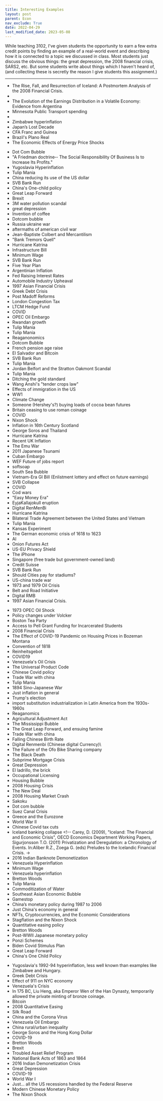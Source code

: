 ```yaml
---
title: Interesting Examples
layout: post
parent: Econ
nav_exclude: True
date: 2022-04-29
last_modified_date: 2023-05-08
---
```


While teaching 3102, 
I've given students the opportunity to earn a few extra credit points
by finding an example of a real-world event
and describing how it is connected to a topic we discussed in class.
Most students just discuss the obvious things: 
the great depression, the 2008 financial crisis, SARS2, etc.
But some students write about things which I haven't heard of,
(and collecting these is secretly the reason I give students this assignment.)

------------------------------------


- The Rise, Fall, and Resurrection of Iceland: A Postmortem Analysis of the 2008 Financial Crisis.
- 
- The Evolution of the Earnings Distribution in a Volatile Economy: Evidence from Argentina
- Minnesota Public Transport spending
- 
- Zimbabwe hyperinflation
- Japan’s Lost Decade
- CFA Franc and Guinea
- Brazil's Plano Real
- The Economic Effects of Energy Price Shocks






<!---------Spring 2023:--------->

- Dot Com Bubble
- "A Friedman doctrine‐- The Social Responsibility Of Business Is to Increase Its Profits."
- Yugoslavia Hyperinflation
- Tulip Mania
- China reducing its use of the US dollar
- SVB Bank Run
- China's One-child policy
- Great Leap Forward
- Brexit
- 3M water pollution scandal <!--student cited court documents on this one. Nice work-->
- great depression
- Invention of coffee
- Dotcom bubble
- Russia ukraine war
- aftermaths of american civil war
- Jean-Baptiste Colbert and Mercantilism
- "Bank Tremors Quell"
- Hurricane Katrina
- Infrastructure Bill
- Minimum Wage
- SVB Bank Run
- Five Year Plan
- Argentinian Inflation
- Fed Raising Interest Rates
- Automobile Industry Upheaval
- 1997 Asian Financial Crisis
- Greek Debt Crisis
- Post Madoff Reforms
- London Congestion Tax
- LTCM Hedge Fund
- COVID
- OPEC Oil Embargo
- Rwandan growth
- Tulip Mania
- Tulip Mania <!--different sources for each submission-->
- Reaganonomics
- Dotcom Bubble
- French pension age raise
- El Salvador and Bitcoin
- SVB Bank Run
- Tulip Mania
- Jordan Belfort and the Stratton Oakmont Scandal
- Tulip Mania <!--Yet more unique sources-->
- Ditching the gold standard
- Wang Anshi's "tender crops law"
- Effects of immigration in the US
- WW1
- Climate Change
- Someone (Hershey's?) buying loads of cocoa bean futures
- Britain ceasing to use roman coinage
- COVID
- Nixon Shock
- Inflation in 16th Century Scotland
- George Soros and Thailand
- Hurricane Katrina
- Recent UK Inflation
- The Emu War
- 2011 Japanese Tsunami
- Cuban Embargo
- WEF Future of jobs report
- softsoap <!--same submission as above-->
- South Sea Bubble
- Vietnam-Era GI Bill (Enlistment lottery and effect on future earnings)
- SVB Collapse
- COVID
- Cod wars
- "Easy Money Era"
- EyjaKallajokull eruption
- Digital RenMenBi
- Hurricane Katrina
- Bilateral Trade Agreement between the United States and Vietnam
- Tulip Mania
- Kansas Experiment
- The German economic crisis of 1618 to 1623
- AI
- Onion Futures Act
- US-EU Privacy Shield 
- The iPhone
- Singapore (free trade but government-owned land)
- Credit Suisse
- SVB Bank Run
- Should Cities pay for stadiums?
- US-china trade war
- 1973 and 1979 Oil Crisis
- Belt and Road Initiative
- Digital RMB
- 1997 Asian Financial Crisis. 







<!---------Fall 2022:--------->
<!---------Summer 2022:--------->
<!---------Spring 2022:--------->
<!---------Fall 2021:--------->
















<!---------Spring 2021:--------->

- 1973 OPEC Oil Shock <!--  https://www.eia.gov/dnav/pet/hist/LeafHandler.ashx?n=pet&s=mcrfpus2&f=a   www.federalreservehistory.org/essays/oil-shock-of-1973-74  -->
- Policy changes under Volcker
- Boston Tea Party
- Access to Pell Grant Funding for Incarcerated Students
- 2008 Financial Crisis
- The Effect of COVID-19 Pandemic on Housing Prices in Bozeman Montana <!-- Californians moving to Montana for remote work. House prices 75% above national median. Income below national median. Preference for selling homes only to montanans. Cites Bridge, B., PhD. (2020, December). Brandon Bridge, P.h.D. [PDF]. Bureau of Business and Economic Research – University of Montana., but I can't track down the citation.-->
- Convention of 1818
- Reinheitsgebot <!-- https://www.npr.org/sections/thesalt/2016/04/29/475138367/germanys-beer-purity-law-is-500-years-old-is-it-past-its-sell-by-date -->
- COVID19
- Venezuela's Oil Crisis
- The Universal Product Code <!--Basker, Emek, and Timothy Simcoe. “Upstream, Downstream: Diffusion and Impacts of the Universal Product Code.” 2017-->
- Chinese Covid policy
- Trade War with china
- Tulip Mania
- 1894 Sino-Japanese War
- Just inflation in general
- Trump's election
- import substitution industrialization in Latin America from the 1930s-1960s
- Reaganomics
- Agricultural Adjustment Act <!-- agredo Santos, Antonia. “‘Nine Old Men’ Invalidate New Deal Legislation: The U.S. Supreme Court and the Agricultural Adjustment Act.” -->
- The Mississippi Bubble
- The Great Leap Forward, and ensuing famine
- Trade War with china
- Falling Chinese Birth Rate
- Digital Renmenbi (Chinese digital Currency)\
- The Failure of the Ofo Bike Sharing company <!--Jiajun Ma, Analysis of the Failure of Ofo Sharing Bicycle Company and Possible Solutions, November 30th in 2020,-->
- The Black Death
- Subprime Mortgage Crisis
- Great Depression
- El ladrillo, the brick <!-- Davies, Richard. n.d. Why is inequality booming in Chile? Blame the Chicago Boys.      Opazo, Tania. n.d. The Boys Who Got to Remake an Economy. -->
- Occupational Licensing
- Housing Bubble
- 2008 Housing Crisis
- The New Deal
- 2008 Housing Market Crash
- Sakoku <!--Ohno, Kenichi. The History of Japanese Economic Development: Origins of Private Dynamism and Policy Competence. Routledge, 2018.-->
- Dot com bubble
- Suez Canal Crisis
- Greece and the Eurozone
- World War II
- Chinese Covid tax cuts <!-- http://english.www.gov.cn/statecouncil/ministries/202103/24/content_WS605a8fd4c6d0719374afb49b.html  -->
- Iceland banking collapse <!-- Carey, D. (2009), "Iceland: The Financial and Economic Crisis", OECD Economics Department Working Papers,      Sigurjonsson T.O. (2011) Privatization and Deregulation: a Chronology of Events. In:Aliber R.Z., Zoega G. (eds) Preludes to the Icelandic Financial Crisis.  ->
- 2016 Indian Banknote Demonetization <!-- Lahiri, A. (2020). The Great Indian Demonetization. -->
- Venezuela Hyperinflation
- Minimum Wage
- Venezuela hyperinflation
- Bretton Woods
- Tulip Mania
- Commoditization of Water
- Southeast Asian Economic Bubble <!-- Colombo, J. (2014, June 03). Why southeast asia's boom is A Bubble-Driven Illusion.  -->
- Gamestop 
- China’s monetary policy during 1987 to 2006 <!-- (Geiger & Pennings, 2021), -->
- Just China's economy in general
- NFTs, Cryptocurrencies, and the Economic Considerations <!-- Imad El Fay, “The Rise of NFTs and What It Could Mean for the Collaboration Economy,”       Crypto Climate Accord Will Shift Cryptocurrency Industry to 100% Renewable Energy by 2030.”      NFTs Are Part of a Larger Economic Development in Finance Capital.     Rauchs, Michel, Apolline Blandin, Anton Dek, and Yue Wu. “Comparisons.” -->
- Stagflation and the Nixon Shock
- Quantitative easing policy
- Bretton Woods
- Post-WWII Japanese monetary policy
- Ponzi Schemes
- Biden Covid Stimulus Plan
- Great Leap Forward
- China's One Child Policy




<!--

FRED is a good source for the Japanese monetary policy, but doesn't contain the rest of the events you talked about.


Great submission. Very interesting.

I know very little about about the technical details of cryptocurrency, but I personally suspect that for any such currency to become a major part of the economy, it will need to use an implementation with lower transaction costs. Maybe using some alternative to proof-of-work.

My rule of thumb for whether something counts as a medium of exchange is "Can I use it to buy a sandwich?", and given that each transaction costs... 14 dollars?!, Bitcoin doesn't currently cut it.

https://bitinfocharts.com/comparison/bitcoin-transactionfees.html




A further complication when talking about minimum wage in the US is that the federal minimum wage is a floor for state minimum wages, and many individual states have higher price floors on wages.

https://fred.stlouisfed.org/categories/33831
https://www.dol.gov/agencies/whd/state/minimum-wage/history

This is especially important if it's true that the optimal minimum wage varies from place to place. (eg maybe $15 per hour is too low for NYC, but too high for a rural town in West Virginia,)



That's quite a dramatic increase in size. Part of it is of course the small denominator (Iceland has less than half a million people.), but looking at the numbers, those are still some pretty substantial banks, operating out of what is essentially a population base the size of Wichita, KS.





I've heard of the problems caused by excessive occupational licensing, but I've never thought about the problems caused by the fact that they're state specific.

Doing a bit more reading about this, it seems like even medical licenses vary by state. But there were efforts in the 90s to make things more uniform and reduce the frictions this caused.



Friedman's views on Chile are interesting. His belief was that a decentralized economy is one of the things that allows a democracy to arise - that economic freedom *causes* political freedom. As such, he argued, working to improve the economy of a authoritarian regime is a fundamentally anti-authoritarian act. I'm not sure that the connection between economic and political freedom is as rock solid as he believed. But it's interesting to think about nonetheless.

https://www.pbs.org/wgbh/commandingheights/shared/minitext/int_miltonfriedman.html#10


Interesting. You can find some graphs of US military spending here: https://fred.stlouisfed.org/release/tables?rid=53&eid=16400

It's the section labelled "National Defense" and the sub-entries underneath it. Comparing the different components of military spending, they mostly follow the same pattern: a peak in 2009, falling until 2016, and then rising until 2020, where it was roughly equal to the 2009 levels.

There are two exceptions though:
1. Military spending on *software* has been continually rising over that entire period.
2. Military spending on *structures* (buildings etc.) spiked extremely high in 2009, and has bounce back, but not to nearly the same levels as in 2009.

I wonder why the military spent so much on buildings 12 years ago?

(Half point deducted because you didn't fully cite your source.)

It's an interesting topic. I read a paper recently trying to forecast future global population trends. Based on past data, it seems like women's education is indeed one of the most important factors associated with reduced fertility.

I discussed the paper with my wife, and she is very skeptical that China's population will fall as dramatically as the paper predicts. She thinks that Chinese policy will change to allow for more children per couple.

https://www.thelancet.com/article/S0140-6736(20)30677-2/fulltext


-->



<!---------Fall 2020:--------->

- Yugoslavia's 1992-94 hyperinflation, less well known than examples like Zimbabwe and Hungary. <!--https://www.cato.org/commentary/worlds-greatest-unreported-hyperinflation-->
- Greek Debt Crisis
- Effect of 911 on NYC economy
- Venezuela's Crisis
- In 175 BC, Liu Heng, aka Emperor Wen of the Han Dynasty, temporarily allowed the private minting of bronze coinage. <!--http://www.dooo.cc/2014/06/29927_2.shtml (broken link?)-->
- Bitcoin
- 2008 Quantitative Easing
- Silk Road <!--Suggested Reading: Shadow of the Silk Road by Colin Thubron, Modern Iran: Caliphs, Kings, and Jurisprudents by Iraj Bashiri, Short History of the Middle Ages: 5th Edition by Barbara H. Rosenwein-->
- China and the Corona Virus
- Venezuela Oil Embargo
- China rural/urban inequality <!-- Shahid Yusuf and Tony Saich, China Urbanizes, The World Bank, December 2020.    Piketty, Yang & Zucman, 2019. "Capital Accumulation, Private Property, and Rising Inequality in China, 1978–2015,"  -->
- George Soros and the Hong Kong Dollar
- COVID-19
- Bretton Woods
- Brexit
- Troubled Asset Relief Program
- National Bank Acts of 1863 and 1864
- 2016 Indian Demonetization Crisis
- Great Depression
- COVID-19
- World War I
- Just... all the US recessions handled by the Federal Reserve
- Modern Chinese Monetary Policy
- The Nixon Shock


<div hidden markdown="block">
</div>


<!--https://www.cato.org/blog/monetary-freedom-lessons-western-han-dynasty-->
<!--https://factsanddetails.com/china/cat2/sub2/entry-5427.html-->













